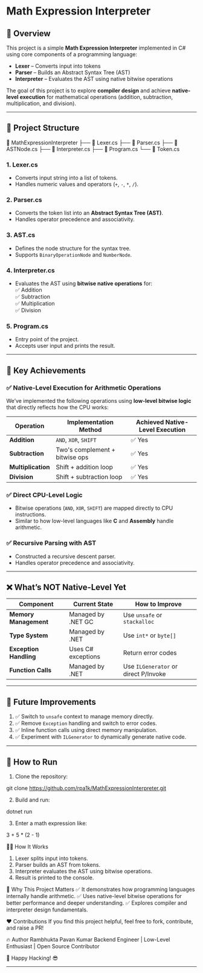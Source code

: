 # Math Expression Interpreter

## 🚀 Overview
This project is a simple **Math Expression Interpreter** implemented in C# using core components of a programming language:
- **Lexer** – Converts input into tokens  
- **Parser** – Builds an Abstract Syntax Tree (AST)  
- **Interpreter** – Evaluates the AST using native bitwise operations  

The goal of this project is to explore **compiler design** and achieve **native-level execution** for mathematical operations (addition, subtraction, multiplication, and division). 

---

## 🎯 **Project Structure**

📂 MathExpressionInterpreter ├── 📄 Lexer.cs ├── 📄 Parser.cs ├── 📄 ASTNode.cs ├── 📄 Interpreter.cs ├── 📄 Program.cs └── 📄 Token.cs


### 1. **Lexer.cs**  
- Converts input string into a list of tokens.  
- Handles numeric values and operators (`+`, `-`, `*`, `/`).  

### 2. **Parser.cs**  
- Converts the token list into an **Abstract Syntax Tree (AST)**.  
- Handles operator precedence and associativity.  

### 3. **AST.cs**  
- Defines the node structure for the syntax tree.  
- Supports `BinaryOperationNode` and `NumberNode`.  

### 4. **Interpreter.cs**  
- Evaluates the AST using **bitwise native operations** for:  
  ✅ Addition  
  ✅ Subtraction  
  ✅ Multiplication  
  ✅ Division  

### 5. **Program.cs**  
- Entry point of the project.  
- Accepts user input and prints the result.  

---

## 🧠 **Key Achievements**
### ✅ **Native-Level Execution for Arithmetic Operations**  
We’ve implemented the following operations using **low-level bitwise logic** that directly reflects how the CPU works:

| Operation | Implementation Method | Achieved Native-Level Execution |
|-----------|------------------------|---------------------------------|
| **Addition** | `AND`, `XOR`, `SHIFT` | ✅ Yes |
| **Subtraction** | Two's complement + bitwise ops | ✅ Yes |
| **Multiplication** | Shift + addition loop | ✅ Yes |
| **Division** | Shift + subtraction loop | ✅ Yes |

### ✅ **Direct CPU-Level Logic**  
- Bitwise operations (`AND`, `XOR`, `SHIFT`) are mapped directly to CPU instructions.  
- Similar to how low-level languages like **C** and **Assembly** handle arithmetic.  

### ✅ **Recursive Parsing with AST**  
- Constructed a recursive descent parser.  
- Handles operator precedence and associativity.  

---

## ❌ **What’s NOT Native-Level Yet**
| Component | Current State | How to Improve |
|-----------|---------------|----------------|
| **Memory Management** | Managed by .NET GC | Use `unsafe` or `stackalloc` |
| **Type System** | Managed by .NET | Use `int*` or `byte[]` |
| **Exception Handling** | Uses C# exceptions | Return error codes |
| **Function Calls** | Managed by .NET | Use `ILGenerator` or direct P/Invoke |

---

## 🚧 **Future Improvements**
1. ✅ Switch to `unsafe` context to manage memory directly.  
2. ✅ Remove `Exception` handling and switch to error codes.  
3. ✅ Inline function calls using direct memory manipulation.  
4. ✅ Experiment with `ILGenerator` to dynamically generate native code.  

---

## 🏁 **How to Run**
1. Clone the repository:  

git clone https://github.com/rpa1k/MathExpressionInterpreter.git

2. Build and run:

dotnet run
	
3. Enter a math expression like:

3 + 5 * (2 - 1)

👨‍💻 How It Works
1. Lexer splits input into tokens.
2. Parser builds an AST from tokens.
3. Interpreter evaluates the AST using bitwise operations.
4. Result is printed to the console.

🌟 Why This Project Matters
✅ It demonstrates how programming languages internally handle arithmetic.
✅ Uses native-level bitwise operations for better performance and deeper understanding.
✅ Explores compiler and interpreter design fundamentals.

❤️ Contributions
If you find this project helpful, feel free to fork, contribute, and raise a PR!

🔥 Author
Rambhukta Pavan Kumar
Backend Engineer | Low-Level Enthusiast | Open Source Contributor


🚀 Happy Hacking! 😎

---





